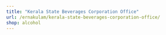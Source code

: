 ```yaml
---
title: "Kerala State Beverages Corporation Office"
url: /ernakulam/kerala-state-beverages-corporation-office/
shop: alcohol
---
```

